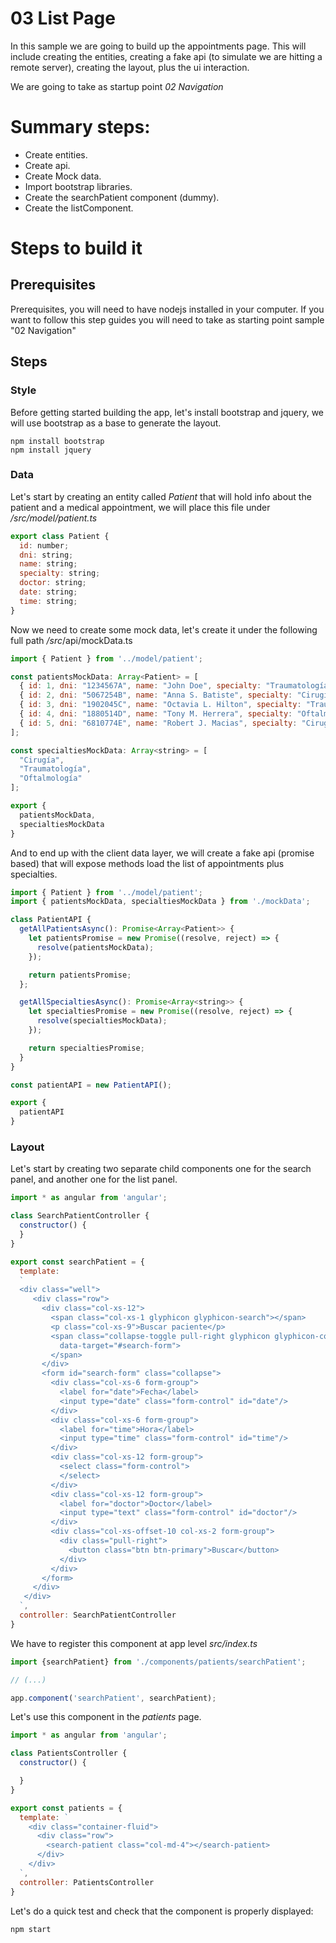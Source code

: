# 03 List Page

In this sample we are going to build up the appointments page. This will include
creating the entities, creating a fake api (to simulate we are hitting a remote
  server), creating the layout, plus the ui interaction.

We are going to take as startup point _02 Navigation_

# Summary steps:

- Create entities.
- Create api.
- Create Mock data.
- Import bootstrap libraries.
- Create the searchPatient component (dummy).
- Create the listComponent.

# Steps to build it

## Prerequisites

Prerequisites, you will need to have nodejs installed in your computer. If you want to follow this step guides you will need to take as starting point sample "02 Navigation"

## Steps

### Style

Before getting started building the app, let's install bootstrap and jquery, we will
use bootstrap as a base to generate the layout.

```
npm install bootstrap
npm install jquery
```

### Data

Let's start by creating an entity called _Patient_ that will hold info about the patient and a medical appointment,
we will place this file under _/src/model/patient.ts_

```javascript
export class Patient {
  id: number;
  dni: string;
  name: string;
  specialty: string;
  doctor: string;
  date: string;
  time: string;
}
```

Now we need to create some mock data, let's create it under
the following full path _/src_/api/mockData.ts

```javascript
import { Patient } from '../model/patient';

const patientsMockData: Array<Patient> = [
  { id: 1, dni: "1234567A", name: "John Doe", specialty: "Traumatología", doctor: "Karl J. Linville", date: "19/09/2019", time: "08:30" },
  { id: 2, dni: "5067254B", name: "Anna S. Batiste", specialty: "Cirugía", doctor: "Gladys C. Horton", date: "19/09/2019", time: "09:00" },
  { id: 3, dni: "1902045C", name: "Octavia L. Hilton", specialty: "Traumatología", doctor: "Karl J. Linville", date: "19/09/2019", time: "09:30" },
  { id: 4, dni: "1880514D", name: "Tony M. Herrera", specialty: "Oftalmología", doctor: "Ruthie A. Nemeth", date: "19/09/2019", time: "10:00" },
  { id: 5, dni: "6810774E", name: "Robert J. Macias", specialty: "Cirugía", doctor: "Gladys C. Horton", date: "19/09/2019", time: "10:30" }
];

const specialtiesMockData: Array<string> = [
  "Cirugía",
  "Traumatología",
  "Oftalmología"
];

export {
  patientsMockData,
  specialtiesMockData
}
```

And to end up with the client data layer, we will create a fake api (promise based) that will expose methods load the list of
appointments plus specialties.

```javascript
import { Patient } from '../model/patient';
import { patientsMockData, specialtiesMockData } from './mockData';

class PatientAPI {
  getAllPatientsAsync(): Promise<Array<Patient>> {
    let patientsPromise = new Promise((resolve, reject) => {
      resolve(patientsMockData);
    });

    return patientsPromise;
  };

  getAllSpecialtiesAsync(): Promise<Array<string>> {
    let specialtiesPromise = new Promise((resolve, reject) => {
      resolve(specialtiesMockData);
    });

    return specialtiesPromise;
  }
}

const patientAPI = new PatientAPI();

export {
  patientAPI
}
```

### Layout

Let's start by creating two separate child components one for
the search panel, and another one for the list panel.

```javascript
import * as angular from 'angular';

class SearchPatientController {
  constructor() {
  }
}

export const searchPatient = {
  template:
  `
  <div class="well">
     <div class="row">
       <div class="col-xs-12">
         <span class="col-xs-1 glyphicon glyphicon-search"></span>
         <p class="col-xs-9">Buscar paciente</p>
         <span class="collapse-toggle pull-right glyphicon glyphicon-collapse-down" data-toggle="collapse"
           data-target="#search-form">
         </span>
       </div>
       <form id="search-form" class="collapse">
         <div class="col-xs-6 form-group">
           <label for="date">Fecha</label>
           <input type="date" class="form-control" id="date"/>
         </div>
         <div class="col-xs-6 form-group">
           <label for="time">Hora</label>
           <input type="time" class="form-control" id="time"/>
         </div>
         <div class="col-xs-12 form-group">
           <select class="form-control">
           </select>
         </div>
         <div class="col-xs-12 form-group">
           <label for="doctor">Doctor</label>
           <input type="text" class="form-control" id="doctor"/>
         </div>
         <div class="col-xs-offset-10 col-xs-2 form-group">
           <div class="pull-right">
             <button class="btn btn-primary">Buscar</button>
           </div>
         </div>
       </form>
     </div>
   </div>
  `,
  controller: SearchPatientController
}
```

We have to register this component at app level _src/index.ts_

```javascript
import {searchPatient} from './components/patients/searchPatient';

// (...)

app.component('searchPatient', searchPatient);
```

Let's use this component in the _patients_ page.

```javascript
import * as angular from 'angular';

class PatientsController {
  constructor() {

  }
}

export const patients = {
  template: `
    <div class="container-fluid">
      <div class="row">
        <search-patient class="col-md-4"></search-patient>  
      </div>
    </div>
  `,
  controller: PatientsController
}
```

Let's do a quick test and check that the component is properly displayed:

```
npm start
```
